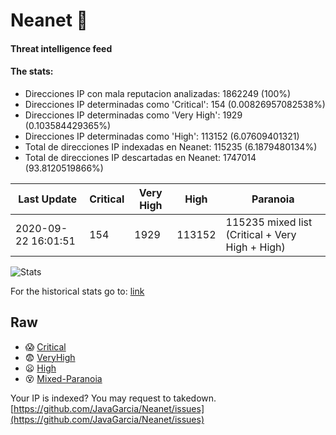# Neanet :hocho:
#### Threat intelligence feed
#### The stats:

- Direcciones IP con mala reputacion analizadas: 1862249 (100%)
- Direcciones IP determinadas como 'Critical':  154 (0.00826957082538%)
- Direcciones IP determinadas como 'Very High':  1929 (0.103584429365%)
- Direcciones IP determinadas como 'High':  113152 (6.07609401321)
- Total de direcciones IP indexadas en Neanet:  115235 (6.1879480134%)
- Total de direcciones IP descartadas en Neanet:  1747014 (93.8120519866%)

| Last Update | Critical | Very High | High | Paranoia |
| --- | --- | --- | --- | --- |
| 2020-09-22 16:01:51 | 154 | 1929 | 113152 | 115235 mixed list (Critical + Very High + High)|

![Stats](https://docs.google.com/spreadsheets/d/e/2PACX-1vSnaNMIXVabIpDJjufMlzH7poXnshF3mgd8Is1g9ytUEzVsP5my4Trn8f-xkoLLQ38xpL3HtmUexLo6/pubchart?oid=501124687&format=image)

For the historical stats go to: [link](/stats.csv)
## Raw
- :scream: [Critical](https://raw.githubusercontent.com/JavaGarcia/Neanet/master/blacklists/neanet_critical.txt)
- :fearful: [VeryHigh](https://raw.githubusercontent.com/JavaGarcia/Neanet/master/blacklists/neanet_veryHigh.txtt)
- :frowning: [High](https://raw.githubusercontent.com/JavaGarcia/Neanet/master/blacklists/neanet_high.txt)
- :dizzy_face: [Mixed-Paranoia](https://raw.githubusercontent.com/JavaGarcia/Neanet/master/blacklists/neanet_all.txt)


Your IP is indexed? You may request to takedown. [https://github.com/JavaGarcia/Neanet/issues](https://github.com/JavaGarcia/Neanet/issues)





























































































































































































































































































































































































































































































































































































































































































































































































































































































































































































